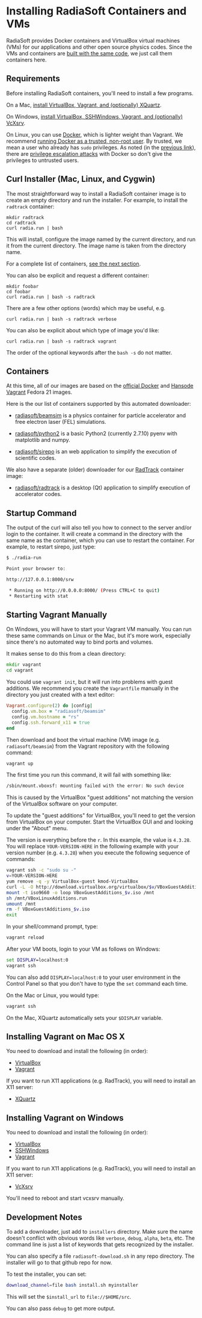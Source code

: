 # Installing RadiaSoft Containers and VMs

RadiaSoft provides Docker containers and VirtualBox virtual machines (VMs)
for our applications and other open source physics codes. Since the
VMs and containers are
[built with the same code](https://github.com/radiasoft/containers),
we just call them containers here.

## Requirements

Before installing RadiaSoft containers, you'll need to install a few
programs.

On a Mac, [install VirtualBox, Vagrant, and (optionally) XQuartz](#installing-vagrant-on-mac-os-x).

On Windows, [install VirtualBox, SSHWindows, Vagrant, and (optionally) VcXsrv](#installing-vagrant-on-windows).

On Linux, you can use
[Docker](http://docs.docker.com/engine/installation/), which
is lighter weight than Vagrant. We recommend
[running Docker as a trusted, non-root user](http://askubuntu.com/questions/477551/how-can-i-use-docker-without-sudo).
By trusted, we mean a user who already has `sudo` privileges. As noted (in the
[previous link](http://askubuntu.com/questions/477551/how-can-i-use-docker-without-sudo)),
there are [privilege escalation attacks](http://docs.docker.com/engine/articles/security/#docker-daemon-attack-surface)
with Docker so don't give the privileges to untrusted users.

## Curl Installer (Mac, Linux, and Cygwin)

The most straightforward way to install a RadiaSoft container image is
to create an empty directory and run the installer. For example, to
install the `radtrack` container:

```
mkdir radtrack
cd radtrack
curl radia.run | bash
```

This will install, configure the image named by the current
directory, and run it from the current directory. The image name
is taken from the directory name.

For a complete list of containers, [see the next section](#containers).

You can also be explicit and request a different container:

```
mkdir foobar
cd foobar
curl radia.run | bash -s radtrack
```

There are a few other options (words) which may be useful, e.g.

```
curl radia.run | bash -s radtrack verbose
```

You can also be explicit about which type of image you'd like:

```
curl radia.run | bash -s radtrack vagrant
```

The order of the optional keywords after the `bash -s` do not matter.

## Containers

At this time, all of our images are based on
the [official Docker](https://hub.docker.com/_/fedora/)
and [Hansode Vagrant](https://vagrantcloud.com/hansode/boxes/fedora-21-server-x86_64)
Fedora 21 images.

Here is the our list of containers supported by this automated downloader:

* [radiasoft/beamsim](https://github.com/radiasoft/containers/tree/master/radiasoft/beamsim)
  is a physics container for particle accelerator and free electron laser (FEL) simulations.

* [radiasoft/python2](https://github.com/radiasoft/containers/tree/master/radiasoft/python2)
  is a basic Python2 (currently 2.7.10) pyenv with matplotlib and numpy.

* [radiasoft/sirepo](https://github.com/radiasoft/containers/tree/master/radiasoft/sirepo)
  is an web application to simplify the execution of scientific codes.

We also have a separate (older) downloader for our
[RadTrack](https://github.com/radiasoft/radtrack) container image:

* [radiasoft/radtrack](https://github.com/radiasoft/radtrack-installer/tree/master/darwin)
  is a desktop (Qt) application to simplify execution of accelerator codes.

## Startup Command

The output of the curl will also tell you how to connect to the server
and/or login to the container. It will create a command in the directory
with the same name as the container, which you can use to restart the
container. For example, to restart sirepo, just type:

```bash
$ ./radia-run

Point your browser to:

http://127.0.0.1:8000/srw

 * Running on http://0.0.0.0:8000/ (Press CTRL+C to quit)
 * Restarting with stat
```

## Starting Vagrant Manually

On Windows, you will have to start your Vagrant VM manually. You can
run these same commands on Linux or the Mac, but it's more work,
especially since there's no automated way to bind ports and volumes.

It makes sense to do this from a clean directory:

```cmd
mkdir vagrant
cd vagrant
```

You could use `vagrant init`, but it will run into problems with guest
additions. We recommend you create the `Vagrantfile` manually in the
directory you just created with a text editor:

```ruby
Vagrant.configure(2) do |config|
  config.vm.box = "radiasoft/beamsim"
  config.vm.hostname = "rs"
  config.ssh.forward_x11 = true
end
```

Then download and boot the virtual machine (VM) image (e.g. `radiasoft/beamsim`)
from the Vagrant repository with the following command:

```cmd
vagrant up
```

The first time you run this command, it will fail with something like:

```cmd
/sbin/mount.vboxsf: mounting failed with the error: No such device
```

This is caused by the VirtualBox "guest additions" not matching the version
of the VirtualBox software on your computer.

To update the "guest additions" for VirtualBox, you'll need to get
the version from VirtualBox on your computer.  Start the VirtualBox GUI
and and looking under the "About" menu.

The version is everything before the `r`. In this example, the value
is `4.3.28`. You will replace `YOUR-VERSION-HERE` in the following example
with your version number (e.g. `4.3.28`) when you execute the following
sequence of commands:

```bash
vagrant ssh -c "sudo su -"
v=YOUR-VERSION-HERE
yum remove -q -y VirtualBox-guest kmod-VirtualBox
curl -L -O http://download.virtualbox.org/virtualbox/$v/VBoxGuestAdditions_$v.iso
mount -t iso9660 -o loop VBoxGuestAdditions_$v.iso /mnt
sh /mnt/VBoxLinuxAdditions.run
umount /mnt
rm -f VBoxGuestAdditions_$v.iso
exit
```

In your shell/command prompt, type:

```cmd
vagrant reload
```

After your VM boots, login to your VM as follows on Windows:

```cmd
set DISPLAY=localhost:0
vagrant ssh
```

You can also add `DISPLAY=localhost:0` to your user environment in the Control Panel
so that you don't have to type the `set` command each time.

On the Mac or Linux, you would type:

```sh
vagrant ssh
```

On the Mac, XQuartz automatically sets your `$DISPLAY` variable.

## Installing Vagrant on Mac OS X

You need to download and install the following (in order):

* [VirtualBox](https://www.virtualbox.org/wiki/Downloads)
* [Vagrant](https://www.vagrantup.com/downloads.html)

If you want to run X11 applications (e.g. RadTrack), you will need to
install an X11 server:

* [XQuartz](http://www.xquartz.org)

## Installing Vagrant on Windows

You need to download and install the following (in order):

* [VirtualBox](https://www.virtualbox.org/wiki/Downloads)
* [SSHWindows](http://www.mls-software.com/opensshd.html)
* [Vagrant](https://www.vagrantup.com/downloads.html)

If you want to run X11 applications (e.g. RadTrack), you will need to
install an X11 server:

* [VcXsrv](https://sourceforge.net/projects/vcxsrv/)

You'll need to reboot and start vcxsrv manually.

## Development Notes

To add a downloader, just add to `installers` directory. Make
sure the name doesn't conflict with obvious words like `verbose`,
`debug`, `alpha`, `beta`, etc. The command line is just a list
of keywords that gets recognized by the installer.

You can also specify a file `radiasoft-download.sh` in any repo
directory. The installer will go to that github repo for now.

To test the installer, you can set:

```sh
download_channel=file bash install.sh myinstaller
```

This will set the `$install_url` to `file://$HOME/src`.

You can also pass `debug` to get more output.
